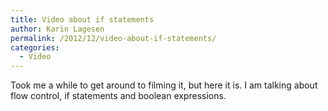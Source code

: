 ```yaml
---
title: Video about if statements
author: Karin Lagesen
permalink: /2012/12/video-about-if-statements/
categories:
  - Video
---
```

Took me a while to get around to filming it, but here it is. I am talking about flow control, if statements and boolean expressions.

